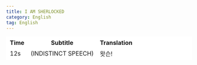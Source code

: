 ```yaml
---
title: I AM SHERLOCKED 
category: English
tag: English
---
```


<html>
  <head>
    <style>
      table, th, td{
         border:1px solid #FFFFFF;
         background-color:#FFFFFF;
       }
    </style>
  </head>
  <body>
<table>
      <tr><th>Time</th><th>Subtitle</th><th>Translation</th></tr>
  <tr><td>12s</td><td>(INDISTINCT SPEECH)</td><td>왓슨!</td></tr>
</table>
